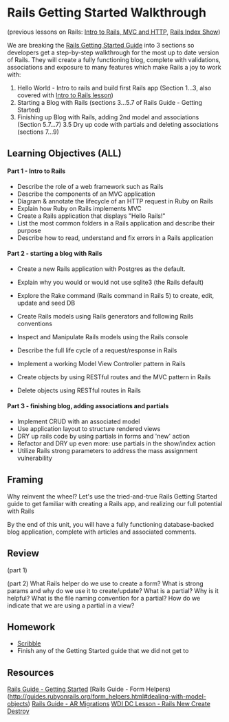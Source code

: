 # Rails Getting Started Walkthrough

(previous lessons on Rails: [Intro to Rails, MVC and HTTP](https://github.com/ga-wdi-pvd/http-mvc-intro-rails), [Rails Index Show](https://github.com/ga-wdi-pvd/rails_features_CRD/blob/master/index_show.md))

We are breaking the [Rails Getting Started Guide](http://guides.rubyonrails.org/getting_started.html) into 3 sections so developers get a step-by-step walkthrough for the most up to date version of Rails. They will create a fully functioning blog, complete with validations, associations and exposure to many features which make Rails a joy to work with:

 1. Hello World - Intro to rails and build first Rails app (Section 1...3, also covered with [Intro to Rails lesson](https://github.com/ga-wdi-pvd/http-mvc-intro-rails))
 2. Starting a Blog with Rails (sections 3...5.7 of Rails Guide - Getting Started)
 3. Finishing up Blog with Rails, adding 2nd model and associations (Section 5.7...7)
 3.5 Dry up code with partials and deleting associations (sections 7...9)
 
## Learning Objectives (ALL)

#### Part 1 - Intro to Rails
 - Describe the role of a web framework such as Rails
 - Describe the components of an MVC application
 - Diagram & annotate the lifecycle of an HTTP request in Ruby on Rails
 - Explain how Ruby on Rails implements MVC
 - Create a Rails application that displays "Hello Rails!"
 - List the most common folders in a Rails application and describe their purpose
 - Describe how to read, understand and fix errors in a Rails application

#### Part 2 - starting a blog with Rails
 - Create a new Rails application with Postgres as the default.
 - Explain why you would or would not use sqlite3 (the Rails default)
 - Explore the Rake command (Rails command in Rails 5) to create, edit, update and seed DB
 - Create Rails models using Rails generators and following Rails conventions
 - Inspect and Manipulate Rails models using the Rails console
 - Describe the full life cycle of a request/response in Rails
 - Implement a working Model View Controller pattern in Rails
 
 - Create objects by using RESTful routes and the MVC pattern in Rails
 - Delete objects using RESTful routes in Rails

#### Part 3 - finishing blog, adding associations and partials
 - Implement CRUD with an associated model
 - Use application layout to structure rendered views
 - DRY up rails code by using partials in forms and 'new' action
 - Refactor and DRY up even more: use partials in the show/index action
 - Utilize Rails strong parameters to address the mass assignment vulnerability

## Framing

Why reinvent the wheel? Let's use the tried-and-true Rails Getting Started guide to get familiar with creating a Rails app, and realizing our full potential with Rails

By the end of this unit, you will have a fully functioning database-backed blog application, complete with articles and associated comments.

## Review
(part 1)

(part 2)
What Rails helper do we use to create a form?
What is strong params and why do we use it to create/update?
What is a partial? Why is it helpful?
What is the file naming convention for a partial?
How do we indicate that we are using a partial in a view?

## Homework
- [Scribble](https://github.com/ga-wdi-pvd/scribble)
- Finish any of the Getting Started guide that we did not get to

## Resources
[Rails Guide - Getting Started](http://guides.rubyonrails.org/getting_started.html)
[Rails Guide - Form Helpers)(http://guides.rubyonrails.org/form_helpers.html#dealing-with-model-objects)
[Rails Guide - AR Migrations](http://edgeguides.rubyonrails.org/active_record_migrations.html)
[WDI DC Lesson - Rails New Create Destroy](https://github.com/ga-wdi-pvd/rails_features_CRD/blob/master/new_create_destroy.md)
